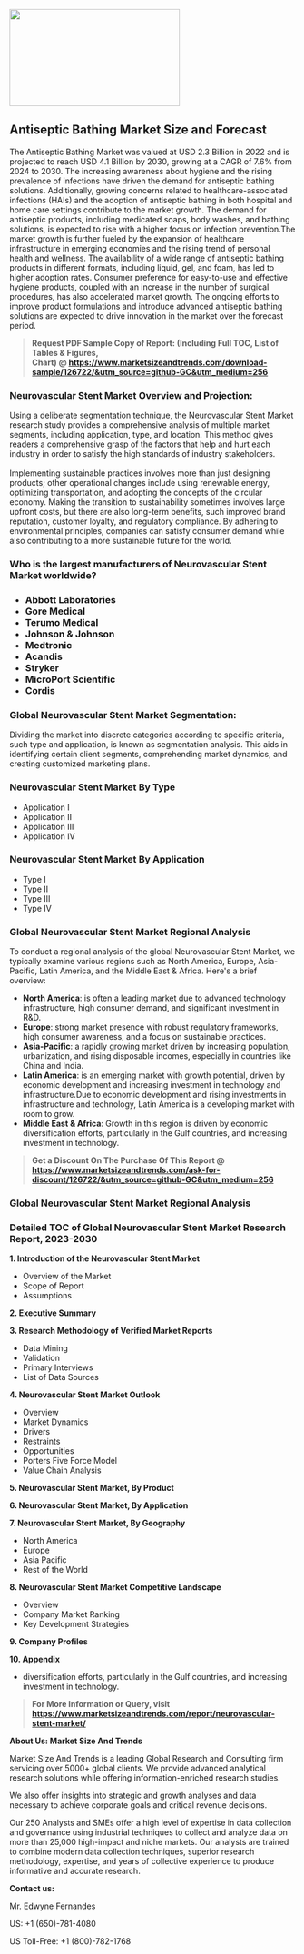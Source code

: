 <p><img class="alignnone size-medium wp-image-20088" src="https://ffe5etoiles.com/wp-content/uploads/2024/12/MST1-300x171.png" alt="" width="300" height="171" /></p><h2>Antiseptic Bathing Market Size and Forecast</h2><p>The Antiseptic Bathing Market was valued at USD 2.3 Billion in 2022 and is projected to reach USD 4.1 Billion by 2030, growing at a CAGR of 7.6% from 2024 to 2030. The increasing awareness about hygiene and the rising prevalence of infections have driven the demand for antiseptic bathing solutions. Additionally, growing concerns related to healthcare-associated infections (HAIs) and the adoption of antiseptic bathing in both hospital and home care settings contribute to the market growth. The demand for antiseptic products, including medicated soaps, body washes, and bathing solutions, is expected to rise with a higher focus on infection prevention.The market growth is further fueled by the expansion of healthcare infrastructure in emerging economies and the rising trend of personal health and wellness. The availability of a wide range of antiseptic bathing products in different formats, including liquid, gel, and foam, has led to higher adoption rates. Consumer preference for easy-to-use and effective hygiene products, coupled with an increase in the number of surgical procedures, has also accelerated market growth. The ongoing efforts to improve product formulations and introduce advanced antiseptic bathing solutions are expected to drive innovation in the market over the forecast period.</p></p><blockquote id="" class=""><strong>Request PDF Sample Copy of Report: (Including Full TOC, List of Tables &amp; Figures, Chart)&nbsp;@&nbsp;<strong><a href="https://www.marketsizeandtrends.com/download-sample/126722/&utm_source=github-GC&utm_medium=256" target="_blank">https://www.marketsizeandtrends.com/download-sample/126722/&utm_source=github-GC&utm_medium=256</a></strong></strong></blockquote><h3 id="" class="">Neurovascular Stent Market&nbsp;Overview and Projection:</h3><p id="" class="">Using a deliberate segmentation technique, the Neurovascular Stent Market research study provides a comprehensive analysis of multiple market segments, including application, type, and location. This method gives readers a comprehensive grasp of the factors that help and hurt each industry in order to satisfy the high standards of industry stakeholders. <br /> <br />Implementing sustainable practices involves more than just designing products; other operational changes include using renewable energy, optimizing transportation, and adopting the concepts of the circular economy. Making the transition to sustainability sometimes involves large upfront costs, but there are also long-term benefits, such improved brand reputation, customer loyalty, and regulatory compliance. By adhering to environmental principles, companies can satisfy consumer demand while also contributing to a more sustainable future for the world.</p><h3 id="" class="">Who is the largest manufacturers of&nbsp;Neurovascular Stent Market worldwide?</h3><h3 class=""><p><ul><li>Abbott Laboratories </li><li> Gore Medical </li><li> Terumo Medical </li><li> Johnson & Johnson </li><li> Medtronic </li><li> Acandis </li><li> Stryker </li><li> MicroPort Scientific </li><li> Cordis</li></ul></p></h3><h3 id="" class="">Global&nbsp;Neurovascular Stent Market Segmentation:</h3><p id="" class="">Dividing the market into discrete categories according to specific criteria, such type and application, is known as segmentation analysis. This aids in identifying certain client segments, comprehending market dynamics, and creating customized marketing plans.</p><h3 id="" class="">Neurovascular Stent Market&nbsp;By Type</h3><p><p><ul><li>Application I </li><li> Application II </li><li> Application III </li><li> Application IV</p></li></ul></p></p><h3 id="" class="">Neurovascular Stent Market&nbsp;By Application</h3><p class=""><p><ul><li>Type I </li><li> Type II </li><li> Type III </li><li> Type IV</li></ul></p></p><h3 id="" class="">Global Neurovascular Stent Market Regional Analysis</h3><p id="" class="">To conduct a regional analysis of the global Neurovascular Stent Market, we typically examine various regions such as North America, Europe, Asia-Pacific, Latin America, and the Middle East &amp; Africa. Here's a brief overview:</p><ul><li><strong>North America</strong>: is often a leading market due to advanced technology infrastructure, high consumer demand, and significant investment in R&amp;D.</li><li><strong>Europe</strong>: strong market presence with robust regulatory frameworks, high consumer awareness, and a focus on sustainable practices.</li><li><strong>Asia-Pacific</strong>: a rapidly growing market driven by increasing population, urbanization, and rising disposable incomes, especially in countries like China and India.</li><li><strong>Latin America</strong>: is an emerging market with growth potential, driven by economic development and increasing investment in technology and infrastructure.Due to economic development and rising investments in infrastructure and technology, Latin America is a developing market with room to grow.</li><li><strong>Middle East &amp; Africa</strong>: Growth in this region is driven by economic diversification efforts, particularly in the Gulf countries, and increasing investment in technology.</li></ul><blockquote id="" class=""><strong>Get a Discount On The Purchase Of This Report @ <strong><a href="https://www.marketsizeandtrends.com/ask-for-discount/126722/&utm_source=github-GC&utm_medium=256" target="_blank">https://www.marketsizeandtrends.com/ask-for-discount/126722/&utm_source=github-GC&utm_medium=256</a></strong></strong></blockquote><h3 id="" class="">Global Neurovascular Stent Market Regional Analysis</h3><h3 id="" class="">Detailed TOC of Global Neurovascular Stent Market Research Report, 2023-2030</h3><p id="" class=""><strong>1. Introduction of the Neurovascular Stent Market</strong></p><ul><li>Overview of the Market</li><li>Scope of Report</li><li>Assumptions</li></ul><p id="" class=""><strong>2. Executive Summary</strong></p><p id="" class=""><strong>3. Research Methodology of Verified Market Reports</strong></p><ul><li>Data Mining</li><li>Validation</li><li>Primary Interviews</li><li>List of Data Sources</li></ul><p id="" class=""><strong>4. Neurovascular Stent Market Outlook</strong></p><ul><li>Overview</li><li>Market Dynamics</li><li>Drivers</li><li>Restraints</li><li>Opportunities</li><li>Porters Five Force Model</li><li>Value Chain Analysis</li></ul><p id="" class=""><strong>5. Neurovascular Stent Market, By Product</strong></p><p id="" class=""><strong>6. Neurovascular Stent Market, By Application</strong></p><p id="" class=""><strong>7. Neurovascular Stent Market, By Geography</strong></p><ul><li>North America</li><li>Europe</li><li>Asia Pacific</li><li>Rest of the World</li></ul><p id="" class=""><strong>8. Neurovascular Stent Market Competitive Landscape</strong></p><ul><li>Overview</li><li>Company Market Ranking</li><li>Key Development Strategies</li></ul><p id="" class=""><strong>9. Company Profiles</strong></p><p id="" class=""><strong>10. Appendix</strong></p><ul><li>diversification efforts, particularly in the Gulf countries, and increasing investment in technology.</li></ul><blockquote id="" class=""><strong>For More Information or Query, visit <strong><strong><a href="https://www.marketsizeandtrends.com/report/neurovascular-stent-market/" target="_blank">https://www.marketsizeandtrends.com/report/neurovascular-stent-market/</a></strong></strong></strong></blockquote><p id="" class=""><strong>About Us: Market Size And Trends</strong></p><p id="" class="">Market Size And Trends is a leading Global Research and Consulting firm servicing over 5000+ global clients. We provide advanced analytical research solutions while offering information-enriched research studies.</p><p id="" class="">We also offer insights into strategic and growth analyses and data necessary to achieve corporate goals and critical revenue decisions.</p><p id="" class="">Our 250 Analysts and SMEs offer a high level of expertise in data collection and governance using industrial techniques to collect and analyze data on more than 25,000 high-impact and niche markets. Our analysts are trained to combine modern data collection techniques, superior research methodology, expertise, and years of collective experience to produce informative and accurate research.</p><p id="" class=""><strong>Contact us:</strong></p><p id="" class="">Mr. Edwyne Fernandes</p><p id="" class="">US: +1 (650)-781-4080</p><p id="" class="">US Toll-Free: +1 (800)-782-1768</p>
